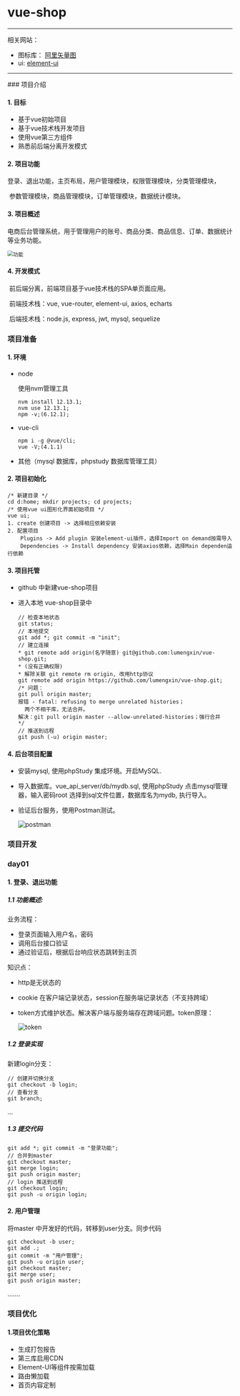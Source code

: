 # vue-shop

<hr />
相关网站：

- 图标库： [阿里矢量图](https://www.iconfont.cn/manage/index?manage_type=myprojects&projectId=1563784)
- ui:  [element-ui](https://element.eleme.cn/#/zh-CN/component/form)

<hr />
### 项目介绍

#### 1. 目标

- 基于vue初始项目
- 基于vue技术栈开发项目
- 使用vue第三方组件
- 熟悉前后端分离开发模式

#### 2. 项目功能

​	登录、退出功能，主页布局，用户管理模块，权限管理模块，分类管理模块，

​	参数管理模块，商品管理模块，订单管理模块，数据统计模块。

####  3. 项目概述

​	电商后台管理系统，用于管理用户的账号、商品分类、商品信息、订单、数据统计等业务功能。

<img src=".\images\功能.png" alt="功能" style="zoom:80%;" />

#### 4. 开发模式

​	前后端分离，前端项目基于vue技术栈的SPA单页面应用。

​	前端技术栈：vue, vue-router, element-ui, axios, echarts

​	后端技术栈：node.js, express, jwt, mysql, sequelize

### 项目准备

#### 1. 环境

- node

  使用nvm管理工具

  ```
  nvm install 12.13.1;
  nvm use 12.13.1;
  npm -v;(6.12.1);
  ```

- vue-cli

  ```
  npm i -g @vue/cli;
  vue -V;(4.1.1)
  ```

- 其他（mysql 数据库，phpstudy 数据库管理工具）

#### 2. 项目初始化

```
/* 新建目录 */
cd d:home; mkdir projects; cd projects;
/* 使用vue ui图形化界面初始项目 */
vue ui;
1. create 创建项目 -> 选择相应依赖安装
2. 配置项目
	Plugins -> Add plugin 安装element-ui插件，选择Import on demand按需导入
	Dependencies -> Install dependency 安装axios依赖，选择Main dependen运行依赖
```

#### 3. 项目托管

- github 中新建vue-shop项目

- 进入本地 vue-shop目录中

  ```
  // 检查本地状态
  git status;
  // 本地提交
  git add *; git commit -m "init";
  // 建立连接
  * git remote add origin(名字随意) git@github.com:lumengxin/vue-shop.git;
  * (没有正确权限)
  * 解除关联 git remote rm origin, 改用http协议
  git remote add origin https://github.com/lumengxin/vue-shop.git;
  /* 问题：
  git pull origin master;
  报错 - fatal: refusing to merge unrelated histories；
  	两个不相干库，无法合并。
  解决：git pull origin master --allow-unrelated-histories；强行合并
  */
  // 推送到远程
  git push (-u) origin master;
  ```

#### 4. 后台项目配置

- 安装mysql, 使用phpStudy 集成环境。开启MySQL.

- 导入数据库。vue_api_server/db/mydb.sql, 使用phpStudy 点击mysql管理器，输入密码root 选择到sql文件位置，数据库名为mydb, 执行导入。

- 验证后台服务，使用Postman测试。

  <img src=".\images\postman.png" alt="postman" />



### 项目开发

### day01

#### 1. 登录、退出功能

<h5>1.1 功能概述: </h5>
业务流程：

- 登录页面输入用户名，密码
- 调用后台接口验证
- 通过验证后，根据后台响应状态跳转到主页

知识点：

- http是无状态的

- cookie 在客户端记录状态，session在服务端记录状态（不支持跨域）

- token方式维护状态。解决客户端与服务端存在跨域问题。token原理：

  ![token](.\images\token.png)

<h5>1.2 登录实现</h5>
新建login分支：

```
// 创建并切换分支
git checkout -b login;
// 查看分支
git branch;
```

...

##### 1.3 提交代码

```
git add *; git commit -m "登录功能";
// 合并到master
git checkout master;
git merge login;
git push origin master;
// login 推送到远程
git checkout login;
git push -u origin login;
```

#### 2. 用户管理

将master 中开发好的代码，转移到user分支。同步代码

```
git checkout -b user;
git add .;
git commit -m "用户管理";
git push -u origin user;
git checkout master;
git merge user;
git push origin master;
```

.......



### 项目优化

#### 1.项目优化策略

- 生成打包报告
- 第三库启用CDN
- Element-UI等组件按需加载
- 路由懒加载
- 首页内容定制



